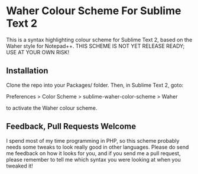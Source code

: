 Waher Colour Scheme For Sublime Text 2
=====================================

This is a syntax highlighting colour scheme for Sublime Text 2, based on the Waher style for Notepad++. THIS SCHEME IS NOT YET RELEASE READY; USE AT YOUR OWN RISK!

Installation
------------

Clone the repo into your Packages/ folder.  Then, in Sublime Text 2, goto:

  Preferences > Color Scheme > sublime-waher-color-scheme > Waher

to activate the Waher colour scheme.

Feedback, Pull Requests Welcome
-------------------------------

I spend most of my time programming in PHP, so this scheme probably needs some tweaks to look really good in other languages.  Please do send me feedback on how it looks for you, and if you send me a pull request, please remember to tell me which syntax you were looking at when you tweaked it!
